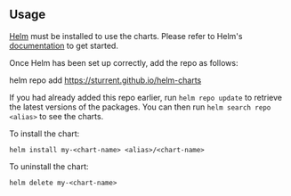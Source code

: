 ## Usage

[Helm](https://helm.sh) must be installed to use the charts.  Please refer to
Helm's [documentation](https://helm.sh/docs) to get started.

Once Helm has been set up correctly, add the repo as follows:

  helm repo add <alias> https://sturrent.github.io/helm-charts

If you had already added this repo earlier, run `helm repo update` to retrieve
the latest versions of the packages.  You can then run `helm search repo
<alias>` to see the charts.

To install the <chart-name> chart:

    helm install my-<chart-name> <alias>/<chart-name>

To uninstall the chart:

    helm delete my-<chart-name>

